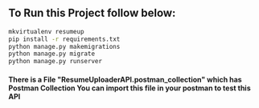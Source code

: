 

## To Run this Project follow below:

```bash
mkvirtualenv resumeup
pip install -r requirements.txt
python manage.py makemigrations
python manage.py migrate
python manage.py runserver
```

#### There is a File "ResumeUploaderAPI.postman_collection" which has Postman Collection You can import this file in your postman to test this API


